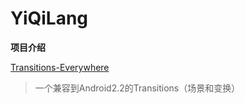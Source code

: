 # YiQiLang
 **项目介绍**


[Transitions-Everywhere](https://github.com/ManyLilLi/Transitions-Everywhere)
>一个兼容到Android2.2的Transitions（场景和变换）









